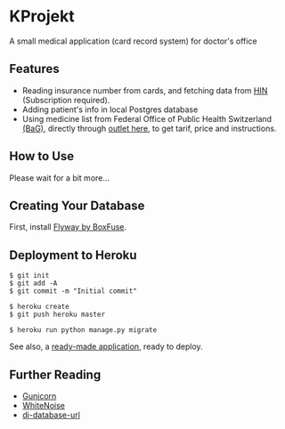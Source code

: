 # KProjekt

A small medical application (card record system) for doctor's office

## Features

- Reading insurance number from cards, and fetching data from [HIN](https://www.hin.ch) (Subscription required).
- Adding patient's info in local Postgres database
- Using medicine list from Federal Office of Public Health Switzerland [(BaG)](https://www.bag.admin.ch/bag/en/home.html), directly through [outlet here](http://bag.e-mediat.net/SL2007.Web.External/ShowPreparations.aspx), to get tarif, price and instructions.

## How to Use

Please wait for a bit more...

## Creating Your Database

First, install [Flyway by BoxFuse](https://flywaydb.org). 

## Deployment to Heroku

    $ git init
    $ git add -A
    $ git commit -m "Initial commit"

    $ heroku create
    $ git push heroku master

    $ heroku run python manage.py migrate

See also, a [ready-made application](https://github.com/heroku/python-getting-started), ready to deploy.

## Further Reading

- [Gunicorn](https://warehouse.python.org/project/gunicorn/)
- [WhiteNoise](https://warehouse.python.org/project/whitenoise/)
- [dj-database-url](https://warehouse.python.org/project/dj-database-url/)
